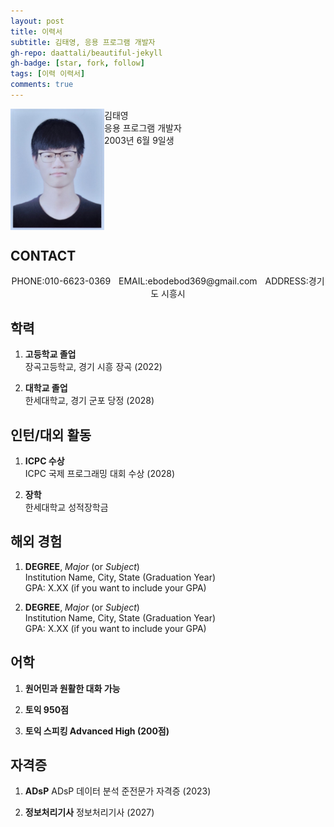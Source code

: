 ```yaml
---
layout: post
title: 이력서
subtitle: 김태영, 응용 프로그램 개발자
gh-repo: daattali/beautiful-jekyll
gh-badge: [star, fork, follow]
tags: [이력 이력서]
comments: true
---
```


<!----- PROFILE PICTURE ----->
<img src="assets/img/KakaoTalk_20230423_115724023.jpg" alt="profile picture" width="150" align="left">

<!----- NAME, APPLYING FIELD, AGE ----->
김태영  
응용 프로그램 개발자  
2003년 6월 9일생  
<br clear="left">

<!----- CONTACT INFO ----->

## CONTACT
<div align="center">
PHONE:010-6623-0369ㅤEMAIL:ebodebod369@gmail.comㅤADDRESS:경기도 시흥시</div>

<!----- EDUCATION HISTORY ----->
## 학력
1. **고등학교 졸업**  
   장곡고등학교, 경기 시흥 장곡 (2022)    

2. **대학교 졸업**   
   한세대학교, 경기 군포 당정 (2028)  
   
   <!----- INTERN HISTORY ----->
## 인턴/대외 활동
1. **ICPC 수상**    
   ICPC 국제 프로그래밍 대회 수상 (2028)

2. **장학**   
   한세대학교 성적장학금
   
   
   <!----- OVERSEAS EXPERIENCE ----->
## 해외 경험
1. **DEGREE**, *Major* (or *Subject*)  
   Institution Name, City, State (Graduation Year)  
   GPA: X.XX (if you want to include your GPA)

2. **DEGREE**, *Major* (or *Subject*)  
   Institution Name, City, State (Graduation Year)  
   GPA: X.XX (if you want to include your GPA)
   
   
   <!----- LANGUAGE ----->
## 어학
1. **원어민과 원활한 대화 가능**
    
2. **토익 950점**

3. **토익 스피킹 Advanced High (200점)**
   
   
   <!----- CERTIFICATE HISTORY ----->
## 자격증
1. **ADsP** 
   ADsP 데이터 분석 준전문가 자격증 (2023)

2. **정보처리기사**
   정보처리기사 (2027)
   
